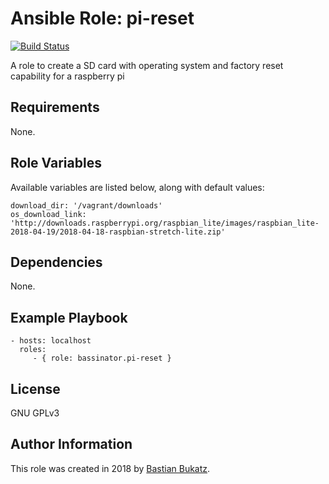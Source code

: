 # Ansible Role: pi-reset

[![Build Status](https://travis-ci.com/Bassinator/ansible-role-pi-reset.svg?branch=master)](https://travis-ci.com/Bassinator/ansible-role-pi-reset)

A role to create a SD card with operating system and factory reset capability for a raspberry pi


## Requirements

None.

## Role Variables

Available variables are listed below, along with default values:

    download_dir: '/vagrant/downloads'
    os_download_link: 'http://downloads.raspberrypi.org/raspbian_lite/images/raspbian_lite-2018-04-19/2018-04-18-raspbian-stretch-lite.zip'



## Dependencies

None.


## Example Playbook


    - hosts: localhost
      roles:
         - { role: bassinator.pi-reset }

## License

GNU GPLv3

## Author Information
This role was created in 2018 by [Bastian Bukatz](https://bassinator.github.io).
